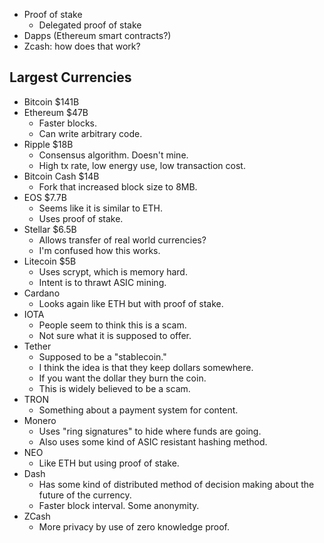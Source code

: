 * Proof of stake
    * Delegated proof of stake
* Dapps (Ethereum smart contracts?)
* Zcash: how does that work?

## Largest Currencies

* Bitcoin $141B
* Ethereum $47B
    * Faster blocks.
    * Can write arbitrary code.
* Ripple $18B
    * Consensus algorithm. Doesn't mine.
    * High tx rate, low energy use, low transaction cost.
* Bitcoin Cash $14B
    * Fork that increased block size to 8MB.
* EOS $7.7B
    * Seems like it is similar to ETH.
    * Uses proof of stake.
* Stellar $6.5B
    * Allows transfer of real world currencies?
    * I'm confused how this works.
* Litecoin $5B
    * Uses scrypt, which is memory hard.
    * Intent is to thrawt ASIC mining.
* Cardano
    * Looks again like ETH but with proof of stake.
* IOTA
    * People seem to think this is a scam.
    * Not sure what it is supposed to offer.
* Tether
    * Supposed to be a "stablecoin."
    * I think the idea is that they keep dollars somewhere.
    * If you want the dollar they burn the coin.
    * This is widely believed to be a scam.
* TRON
    * Something about a payment system for content.
* Monero
    * Uses "ring signatures" to hide where funds are going.
    * Also uses some kind of ASIC resistant hashing method.
* NEO
    * Like ETH but using proof of stake.
* Dash
    * Has some kind of distributed method of decision making about the
      future of the currency.
    * Faster block interval. Some anonymity.
* ZCash
    * More privacy by use of zero knowledge proof.
